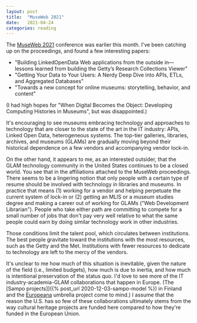 ```yaml
---
layout: post
title:  "MuseWeb 2021"
date:   2021-04-24
categories: reading
---
```


The [MuseWeb 2021](https://mw21.museweb.net/program/) conference was earlier this month. I've been catching up on the proceedings, and found a few interesting papers:

* "Building LinkedOpenData Web applications from the outside in—lessons learned from building the Getty’s Research Collections Viewer"
* "Getting Your Data to Your Users: A Nerdy Deep Dive into APIs, ETLs, and Aggregated Databases"
* "Towards a new concept for online museums: storytelling, behavior, and content"

(I had high hopes for "When Digital Becomes the Object: Developing Computing Histories in Museums", but was disappointed.)

It's encouraging to see museums embracing technology and approaches to technology that are closer to the state of the art in the IT industry: APIs, Linked Open Data, heterogeneous systems. The top-tier galleries, libraries, archives, and museums (GLAMs) are gradually moving beyond their historical dependence on a few vendors and accompanying vendor lock-in.

On the other hand, it appears to me, as an interested outsider, that the GLAM technology community in the United States continues to be a closed world. You see that in the affiliations attached to the MuseWeb proceedings. There seems to be a lingering notion that only people with a certain type of resume should be involved with technology in libraries and museums. In practice that means (1) working for a vendor and helping perpetuate the current system of lock-in or (2) getting an MLIS or a museum studies degree and making a career out of working for GLAMs ("Web Development Librarian"). People who take either path are committing to compete for a small number of jobs that don't pay very well relative to what the same people could earn by doing similar technology work in other industries.

Those conditions limit the talent pool, which circulates between institutions. The best people gravitate toward the institutions with the most resources, such as the Getty and the Met. Institutions with fewer resources to dedicate to technology are left to the mercy of the vendors.

It's unclear to me how much of this situation is inevitable, given the nature of the field (i.e., limited budgets), how much is due to inertia, and how much is intentional preservation of the status quo. I'd love to see more of the IT industry-academia-GLAM collaborations that happen in Europe. (The [Sampo projects]]({% post_url 2020-12-03-sampo-model %}) in Finland and the [Europeana](https://www.europeana.eu/) umbrella project come to mind.) I assume that the reason the U.S. has so few of these collaborations ultimately stems from the way cultural heritage projects are funded here compared to how they're funded in the European Union.

